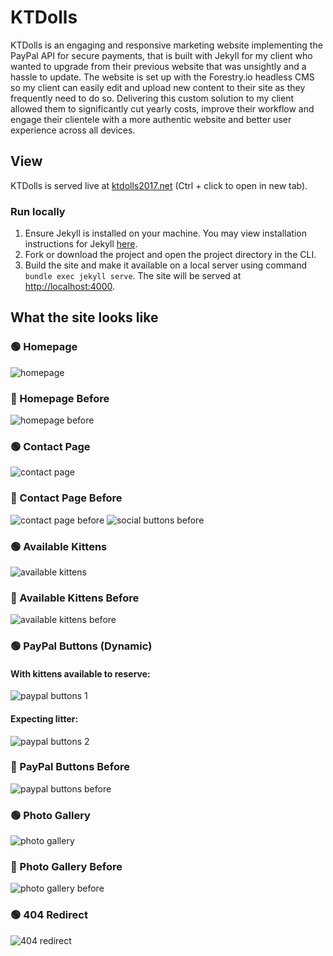 # KTDolls

KTDolls is an engaging and responsive marketing website implementing the PayPal API for secure payments, that is built with Jekyll for my client who wanted to upgrade from their previous website that was unsightly and a hassle to update. The website is set up with the Forestry.io headless CMS so my client can easily edit and upload new content to their site as they frequently need to do so. Delivering this custom solution to my client allowed them to significantly cut yearly costs, improve their workflow and engage their clientele with a more authentic website and better user experience across all devices.

## View

KTDolls is served live at [ktdolls2017.net](https://ktdolls2017.net/) (Ctrl + click to open in new tab).

### Run locally

1. Ensure Jekyll is installed on your machine. You may view installation instructions for Jekyll [here](https://jekyllrb.com/docs/#instructions).
2. Fork or download the project and open the project directory in the CLI.
3. Build the site and make it available on a local server using command `bundle exec jekyll serve`. The site will be served at [http://localhost:4000](http://localhost:4000).

## What the site looks like

### 🟢 Homepage

![homepage](https://github.com/christopherstraub/ktdolls/blob/master/screenshots/homepage.png)

### 🔴 Homepage Before

![homepage before](https://github.com/christopherstraub/ktdolls/blob/master/screenshots/homepage-before.png)

### 🟢 Contact Page

![contact page](https://github.com/christopherstraub/ktdolls/blob/master/screenshots/contact-page.PNG)

### 🔴 Contact Page Before

![contact page before](https://github.com/christopherstraub/ktdolls/blob/master/screenshots/contact-page-before.png)
![social buttons before](https://github.com/christopherstraub/ktdolls/blob/master/screenshots/social-buttons-before.png)

### 🟢 Available Kittens

![available kittens](https://github.com/christopherstraub/ktdolls/blob/master/screenshots/available-kittens.png)

### 🔴 Available Kittens Before

![available kittens before](https://github.com/christopherstraub/ktdolls/blob/master/screenshots/available-kittens-before.png)

### 🟢 PayPal Buttons (Dynamic)

#### With kittens available to reserve:

![paypal buttons 1](https://github.com/christopherstraub/ktdolls/blob/master/screenshots/paypal-buttons-1.PNG)

#### Expecting litter:

![paypal buttons 2](https://github.com/christopherstraub/ktdolls/blob/master/screenshots/paypal-buttons-2.PNG)

### 🔴 PayPal Buttons Before

![paypal buttons before](https://github.com/christopherstraub/ktdolls/blob/master/screenshots/paypal-buttons-before.png)

### 🟢 Photo Gallery

![photo gallery](https://github.com/christopherstraub/ktdolls/blob/master/screenshots/fur-ever-homes.png)

### 🔴 Photo Gallery Before

![photo gallery before](https://github.com/christopherstraub/ktdolls/blob/master/screenshots/fur-ever-homes-before.PNG)

### 🟢 404 Redirect

![404 redirect](https://github.com/christopherstraub/ktdolls/blob/master/screenshots/404-redirect.png)
